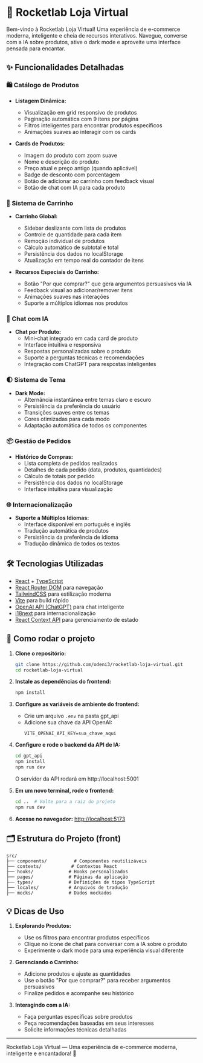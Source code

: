 # 🚀 Rocketlab Loja Virtual

Bem-vindo à Rocketlab Loja Virtual! Uma experiência de e-commerce moderna, inteligente e cheia de recursos interativos. Navegue, converse com a IA sobre produtos, ative o dark mode e aproveite uma interface pensada para encantar.

## ✨ Funcionalidades Detalhadas

### 🛍️ Catálogo de Produtos

- **Listagem Dinâmica:**

  - Visualização em grid responsivo de produtos
  - Paginação automática com 9 itens por página
  - Filtros inteligentes para encontrar produtos específicos
  - Animações suaves ao interagir com os cards

- **Cards de Produtos:**
  - Imagem do produto com zoom suave
  - Nome e descrição do produto
  - Preço atual e preço antigo (quando aplicável)
  - Badge de desconto com porcentagem
  - Botão de adicionar ao carrinho com feedback visual
  - Botão de chat com IA para cada produto

### 🛒 Sistema de Carrinho

- **Carrinho Global:**

  - Sidebar deslizante com lista de produtos
  - Controle de quantidade para cada item
  - Remoção individual de produtos
  - Cálculo automático de subtotal e total
  - Persistência dos dados no localStorage
  - Atualização em tempo real do contador de itens

- **Recursos Especiais do Carrinho:**
  - Botão "Por que comprar?" que gera argumentos persuasivos via IA
  - Feedback visual ao adicionar/remover itens
  - Animações suaves nas interações
  - Suporte a múltiplos idiomas nos produtos

### 💬 Chat com IA

- **Chat por Produto:**
  - Mini-chat integrado em cada card de produto
  - Interface intuitiva e responsiva
  - Respostas personalizadas sobre o produto
  - Suporte a perguntas técnicas e recomendações
  - Integração com ChatGPT para respostas inteligentes

### 🌓 Sistema de Tema

- **Dark Mode:**
  - Alternância instantânea entre temas claro e escuro
  - Persistência da preferência do usuário
  - Transições suaves entre os temas
  - Cores otimizadas para cada modo
  - Adaptação automática de todos os componentes

### 📦 Gestão de Pedidos

- **Histórico de Compras:**
  - Lista completa de pedidos realizados
  - Detalhes de cada pedido (data, produtos, quantidades)
  - Cálculo de totais por pedido
  - Persistência dos dados no localStorage
  - Interface intuitiva para visualização

### 🌐 Internacionalização

- **Suporte a Múltiplos Idiomas:**
  - Interface disponível em português e inglês
  - Tradução automática de produtos
  - Persistência da preferência de idioma
  - Tradução dinâmica de todos os textos

## 🛠️ Tecnologias Utilizadas

- [React](https://react.dev/) + [TypeScript](https://www.typescriptlang.org/)
- [React Router DOM](https://reactrouter.com/) para navegação
- [TailwindCSS](https://tailwindcss.com/) para estilização moderna
- [Vite](https://vitejs.dev/) para build rápido
- [OpenAI API (ChatGPT)](https://platform.openai.com/) para chat inteligente
- [i18next](https://www.i18next.com/) para internacionalização
- [React Context API](https://react.dev/learn/passing-data-deeply-with-context) para gerenciamento de estado

## 🚦 Como rodar o projeto

1. **Clone o repositório:**

   ```bash
   git clone https://github.com/odeni3/rocketlab-loja-virtual.git
   cd rocketlab-loja-virtual
   ```

2. **Instale as dependências do frontend:**

   ```bash
   npm install
   ```

3. **Configure as variáveis de ambiente do frontend:**

   - Crie um arquivo `.env` na pasta gpt_api
   - Adicione sua chave da API OpenAI:
     ```
     VITE_OPENAI_API_KEY=sua_chave_aqui
     ```

4. **Configure e rode o backend da API de IA:**

   ```bash
   cd gpt_api
   npm install
   npm run dev
   ```

   O servidor da API rodará em http://localhost:5001

5. **Em um novo terminal, rode o frontend:**

   ```bash
   cd ..  # Volte para a raiz do projeto
   npm run dev
   ```

6. **Acesse no navegador:**
   [http://localhost:5173](http://localhost:5173)

## 🗂️ Estrutura do Projeto (front)

```
src/
├── components/          # Componentes reutilizáveis
├── contexts/           # Contextos React
├── hooks/             # Hooks personalizados
├── pages/             # Páginas da aplicação
├── types/             # Definições de tipos TypeScript
├── locales/           # Arquivos de tradução
├── mocks/             # Dados mockados
```

## 💡 Dicas de Uso

1. **Explorando Produtos:**

   - Use os filtros para encontrar produtos específicos
   - Clique no ícone de chat para conversar com a IA sobre o produto
   - Experimente o dark mode para uma experiência visual diferente

2. **Gerenciando o Carrinho:**

   - Adicione produtos e ajuste as quantidades
   - Use o botão "Por que comprar?" para receber argumentos persuasivos
   - Finalize pedidos e acompanhe seu histórico

3. **Interagindo com a IA:**
   - Faça perguntas específicas sobre produtos
   - Peça recomendações baseadas em seus interesses
   - Solicite informações técnicas detalhadas

---

Rocketlab Loja Virtual — Uma experiência de e-commerce moderna, inteligente e encantadora! 🚀
